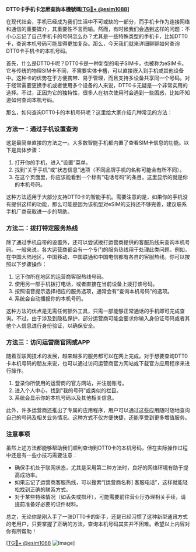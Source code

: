 **DTT0卡手机卡怎麽查詢本機號碼[[TG💪+ @esim1088](https://t.me/s/esim1088)]**

在现代社会，手机已经成为我们生活中不可或缺的一部分，而手机卡作为连接网络和通信的重要媒介，其重要性不言而喻。然而，有时候我们会遇到这样的问题：不小心忘记了自己手机卡的号码怎么办？尤其是一些特殊类型的手机卡，比如DTT0卡，查询本机号码可能显得更加复杂。那么，今天我们就来详细聊聊如何查询DTT0卡手机卡的本机号码。

首先，什么是DTT0卡呢？DTT0卡是一种新型的电子SIM卡，也被称为eSIM卡。它与传统的物理SIM卡不同，不需要实体卡槽，可以直接嵌入到手机或其他设备中。这种卡的优势在于方便携带、易于管理，而且支持多设备共享同一个号码。对于经常需要更换手机或者使用多个设备的人来说，DTT0卡无疑是一个非常实用的选择。不过，正因为它的独特性，很多人在初次使用时会遇到一些困惑，比如不知道如何查询本机号码。

那么，如何查询DTT0卡的本机号码呢？这里给大家介绍几种常见的方法：

### 方法一：通过手机设置查询

这是最简单直接的方法之一。大多数智能手机都内置了查看SIM卡信息的功能。以下是具体步骤：

1. 打开你的手机，进入“设置”菜单。
2. 找到“关于手机”或“状态信息”选项（不同品牌手机的名称可能会有所不同）。
3. 在这个页面里，你应该能看到一个标有“电话号码”的条目。这里显示的就是你的本机号码。

这种方法适用于大部分支持DTT0卡的智能手机。需要注意的是，如果你的手机没有提供这样的功能，那么可能是因为该机型对eSIM的支持还不够完善，建议联系手机厂商获取进一步的帮助。

### 方法二：拨打特定服务热线

除了通过手机自带的设置外，还可以尝试拨打运营商提供的客服热线来查询本机号码。一般来说，各大运营商都会有一个专门的服务热线用于处理此类问题。例如，在中国大陆地区，中国移动、中国联通和中国电信都有各自的客服热线。你可以按照以下步骤操作：

1. 记下你所在地区的运营商客服热线号码。
2. 使用另一部手机拨打电话，或者直接在当前设备上拨打该号码。
3. 按照语音提示选择相应的服务选项，通常会有“查询本机号码”的选项。
4. 系统会自动播报你的本机号码。

这种方法的优点是无需任何额外工具，只需一部能够正常通话的手机即可完成查询。不过，由于涉及到隐私保护，部分运营商可能会要求你输入身份证号码或者其他个人信息进行身份验证，以确保安全。

### 方法三：访问运营商官网或APP

随着互联网技术的发展，越来越多的服务都可以在网上完成。对于想要查询DTT0卡本机号码的朋友来说，也可以通过访问运营商官方网站或下载官方应用程序来进行操作。

1. 登录你所使用的运营商的官方网站，并注册账号。
2. 进入个人中心，找到“我的号码”或类似的栏目。
3. 系统会显示你的本机号码以及其他相关信息。

此外，许多运营商还推出了专属的应用程序，用户可以通过这些应用随时随地查询自己的号码及相关业务情况。这种方式不仅方便快捷，还能享受到更多增值服务。

### 注意事项

虽然上述方法都能够帮助我们顺利查询到DTT0卡的本机号码，但在实际操作过程中还是有一些小技巧需要注意：

- 确保手机处于联网状态，尤其是采用第二种方法时，良好的网络环境有助于提高成功率。
- 如果忘记了运营商客服热线，可以搜索“[运营商名称] 客服电话”，这样就能轻松找到正确的联系方式。
- 对于某些特殊情况（如丢失或损坏），可能需要前往营业厅办理相关手续，请提前准备好必要的证件材料。

总之，无论你是刚入手了一张DTT0卡的新手，还是已经习惯了这种新型通讯方式的老用户，只要掌握了正确的方法，查询本机号码其实并不困难。希望以上内容对你有所帮助！

[[TG💪+ @esim1088](https://t.me/s/esim1088) ![Image](https://i.postimg.cc/4NQfJmqS/Snipaste-2025-05-13-00-14-12.png)]